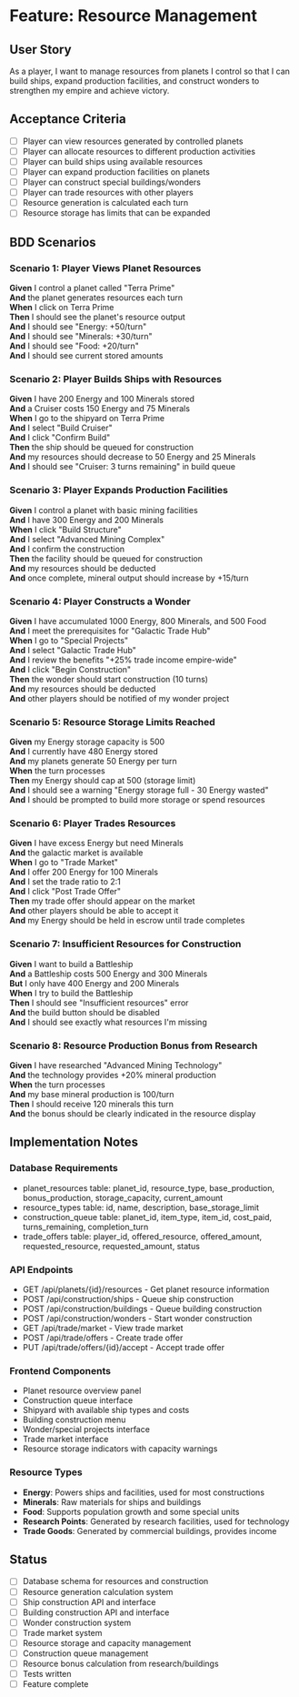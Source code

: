 # Feature: Resource Management

## User Story
As a player, I want to manage resources from planets I control so that I can build ships, expand production facilities, and construct wonders to strengthen my empire and achieve victory.

## Acceptance Criteria
- [ ] Player can view resources generated by controlled planets
- [ ] Player can allocate resources to different production activities
- [ ] Player can build ships using available resources
- [ ] Player can expand production facilities on planets
- [ ] Player can construct special buildings/wonders
- [ ] Player can trade resources with other players
- [ ] Resource generation is calculated each turn
- [ ] Resource storage has limits that can be expanded

## BDD Scenarios

### Scenario 1: Player Views Planet Resources
**Given** I control a planet called "Terra Prime"  
**And** the planet generates resources each turn  
**When** I click on Terra Prime  
**Then** I should see the planet's resource output  
**And** I should see "Energy: +50/turn"  
**And** I should see "Minerals: +30/turn"  
**And** I should see "Food: +20/turn"  
**And** I should see current stored amounts  

### Scenario 2: Player Builds Ships with Resources
**Given** I have 200 Energy and 100 Minerals stored  
**And** a Cruiser costs 150 Energy and 75 Minerals  
**When** I go to the shipyard on Terra Prime  
**And** I select "Build Cruiser"  
**And** I click "Confirm Build"  
**Then** the ship should be queued for construction  
**And** my resources should decrease to 50 Energy and 25 Minerals  
**And** I should see "Cruiser: 3 turns remaining" in build queue  

### Scenario 3: Player Expands Production Facilities
**Given** I control a planet with basic mining facilities  
**And** I have 300 Energy and 200 Minerals  
**When** I click "Build Structure"  
**And** I select "Advanced Mining Complex"  
**And** I confirm the construction  
**Then** the facility should be queued for construction  
**And** my resources should be deducted  
**And** once complete, mineral output should increase by +15/turn  

### Scenario 4: Player Constructs a Wonder
**Given** I have accumulated 1000 Energy, 800 Minerals, and 500 Food  
**And** I meet the prerequisites for "Galactic Trade Hub"  
**When** I go to "Special Projects"  
**And** I select "Galactic Trade Hub"  
**And** I review the benefits "+25% trade income empire-wide"  
**And** I click "Begin Construction"  
**Then** the wonder should start construction (10 turns)  
**And** my resources should be deducted  
**And** other players should be notified of my wonder project  

### Scenario 5: Resource Storage Limits Reached
**Given** my Energy storage capacity is 500  
**And** I currently have 480 Energy stored  
**And** my planets generate 50 Energy per turn  
**When** the turn processes  
**Then** my Energy should cap at 500 (storage limit)  
**And** I should see a warning "Energy storage full - 30 Energy wasted"  
**And** I should be prompted to build more storage or spend resources  

### Scenario 6: Player Trades Resources
**Given** I have excess Energy but need Minerals  
**And** the galactic market is available  
**When** I go to "Trade Market"  
**And** I offer 200 Energy for 100 Minerals  
**And** I set the trade ratio to 2:1  
**And** I click "Post Trade Offer"  
**Then** my trade offer should appear on the market  
**And** other players should be able to accept it  
**And** my Energy should be held in escrow until trade completes  

### Scenario 7: Insufficient Resources for Construction
**Given** I want to build a Battleship  
**And** a Battleship costs 500 Energy and 300 Minerals  
**But** I only have 400 Energy and 200 Minerals  
**When** I try to build the Battleship  
**Then** I should see "Insufficient resources" error  
**And** the build button should be disabled  
**And** I should see exactly what resources I'm missing  

### Scenario 8: Resource Production Bonus from Research
**Given** I have researched "Advanced Mining Technology"  
**And** the technology provides +20% mineral production  
**When** the turn processes  
**And** my base mineral production is 100/turn  
**Then** I should receive 120 minerals this turn  
**And** the bonus should be clearly indicated in the resource display  

## Implementation Notes

### Database Requirements
- planet_resources table: planet_id, resource_type, base_production, bonus_production, storage_capacity, current_amount
- resource_types table: id, name, description, base_storage_limit
- construction_queue table: planet_id, item_type, item_id, cost_paid, turns_remaining, completion_turn
- trade_offers table: player_id, offered_resource, offered_amount, requested_resource, requested_amount, status

### API Endpoints
- GET /api/planets/{id}/resources - Get planet resource information
- POST /api/construction/ships - Queue ship construction
- POST /api/construction/buildings - Queue building construction
- POST /api/construction/wonders - Start wonder construction
- GET /api/trade/market - View trade market
- POST /api/trade/offers - Create trade offer
- PUT /api/trade/offers/{id}/accept - Accept trade offer

### Frontend Components
- Planet resource overview panel
- Construction queue interface
- Shipyard with available ship types and costs
- Building construction menu
- Wonder/special projects interface
- Trade market interface
- Resource storage indicators with capacity warnings

### Resource Types
- **Energy**: Powers ships and facilities, used for most constructions
- **Minerals**: Raw materials for ships and buildings
- **Food**: Supports population growth and some special units
- **Research Points**: Generated by research facilities, used for technology
- **Trade Goods**: Generated by commercial buildings, provides income

## Status
- [ ] Database schema for resources and construction
- [ ] Resource generation calculation system
- [ ] Ship construction API and interface
- [ ] Building construction API and interface
- [ ] Wonder construction system
- [ ] Trade market system
- [ ] Resource storage and capacity management
- [ ] Construction queue management
- [ ] Resource bonus calculation from research/buildings
- [ ] Tests written
- [ ] Feature complete
